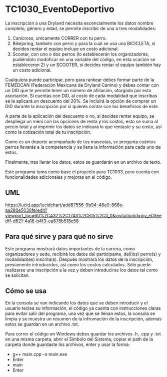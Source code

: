 # TC1030_EventoDeportivo
La inscripción a una Dryland necesita escencialmente los datos nombre completo, género y edad, se permite inscribir de una a tres modalidades:
1. Canicross, unicamente CORRER con tu perro.
2. Bikejoring, también con perro y para la cual se usa una BICICLETA, si decides rentar el equipo incluye un costo adicional.
3. Scooter, con uno o dos perros (lo establecerán los organizadores, pudiéndolo modoficar en una variable del código, en esta ocación se estableceron 2) y un SCOOTER, si decides rentar el equipo también hay un costo adicional.

Cualquiera puede participar, pero para rankear debes formar parte de la FEMEDCAN (Federación Mexicana de Dryland Canino) y debes contar con un DID que te permite tener un número de afiliación, otorgado por esta asociación. Si cuentas con DID, al costo de cada modalidad que inscribas se le aplicará un descuento del 20%. Se incluirá la opción de comprar un DID durante la inscripción por si quieres contar con los beneficios de este.

A parte de la aplicación del descuento o no, si decides rentar equipo, se despliega un mení con las opciones de renta y los costos, esto se suma al precio total y al imprimir los datos se indicará lo que rentaste y su costo, así como la cotización total de tu inscripción.

Como es un deporte acompañado de tus mascotas, se pregunta cuántos perros llevarás a la competencia y se llena la información para cada uno de estos.

Finalmente, tras llenar los datos, estos se guardarán en un archivo de texto.

Este programa toma como base el proyecto para TC1033, pero cuenta con funcionalidades adicionales y mejoras en el código.

## UML
https://lucid.app/lucidchart/add87556-9b94-48e0-866e-aa280e5036fe/edit?viewport_loc=60%2C432%2C1743%2C815%2C0_0&invitationId=inv_e03eedff-d621-4a18-b4f3-ea878b518e58

## Para qué sirve y para qué no sirve
Este programa mostrará datos importantes de la carrera, como organizadores y sede, recibirá los datos del participante, del(los) perro(s) y modalidad(es) inscrita(s). Después mostrará los datos de la inscripción, previamente introducidos, así como los costos calculados. Sólo puede realizarse una inscripción a la vez y deben introducirse los datos tal como se solicitan.

## Cómo se usa
En la consola se van indicando los datos que se deben introducir y el usuario teclea su información, el código ya cuenta con instrucciones claras para evitar salir del programa, una vez que se llenan estos, la consola se limpia y se muestra un resumen de la infromación de la inscripción, además estos se guardan en un archivo .txt.

Para correr el código en Windows debes guardar los archivos .h, .cpp y .txt en una misma carpeta, abrir el Símbolo del Sistema, copiar el path de la carpeta donde guardaste los archivos, enter y usar la forma:
- g++ main.cpp -o main.exe
- Enter
- main
- Enter
